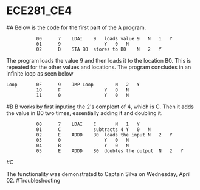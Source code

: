 ECE281_CE4
==========

#A
Below is the code for the first part of the A program.
```
    	   00	   7	LDAI	9	loads value 9	N	1	Y
		   01	   9				Y	0	N
		   02	   D	STA	B0	stores to B0	N	2	Y
```
The program loads the value 9 and then loads it to the location B0.
This is repeated for the other values and locations.
The program concludes in an infinite loop as seen below
```
Loop       0F	   9	JMP	Loop		N	2	Y
		   10	   F				Y	0	N
		   11	   0				Y	0	N
```
#B
B works by first inputing the 2's complent of 4, which is C. Then it adds the value in B0 two times, essentially adding it and doubling it. 
```
           00	   7	LDAI	C		N	1	Y
		   01	   C			subtracts 4	Y	0	N
		   02	   E	ADDD	B0	loads the input	N	2	Y
		   03	   0				Y	0	N
		   04	   B				Y	0	N
		   05	   E	ADDD	B0	doubles the output	N	2	Y
```		   
#C


The functionality was demonstrated to Captain Silva on Wednesday, April 02.
#Troubleshooting
